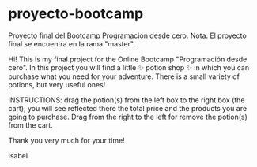 # proyecto-bootcamp
Proyecto final del Bootcamp Programación desde cero.
Nota: El proyecto final se encuentra en la rama "master".

Hi! This is my final project for the Online Bootcamp "Programación desde cero".
In this project you will find a little ✨ potion shop ✨ in which you can purchase what you need for your adventure. There is a small variety of potions, but very useful ones!

INSTRUCTIONS: drag the potion(s) from the left box to the right box (the cart), you will see reflected there the total price and the products you are going to purchase. Drag from the right to the left for remove the potion(s) from the cart.

Thank you very much for your time!

Isabel
